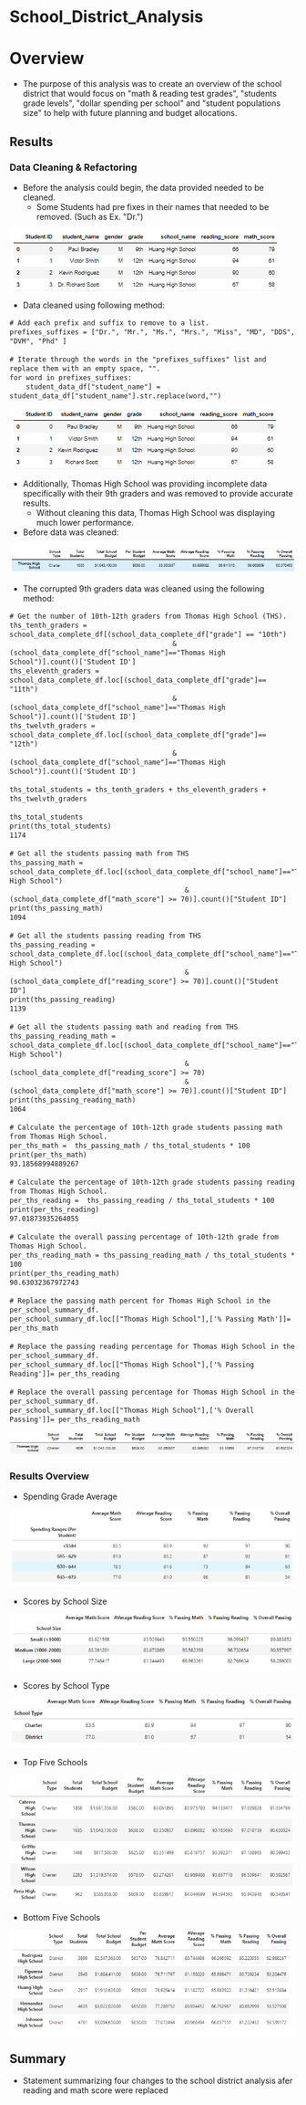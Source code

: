 # School_District_Analysis

# Overview
* The purpose of this analysis was to create an overview of the school district that would focus on "math & reading test grades", "students grade levels", "dollar spending per school" and "student populations size" to help with future planning and budget allocations.

## Results
### Data Cleaning & Refactoring
* Before the analysis could begin, the data provided needed to be cleaned.
    * Some Students had pre fixes in their  names that needed to be removed. (Such as Ex. "Dr.")
    
![goals](dr_prefix.PNG)

* Data cleaned using following method:

```
# Add each prefix and suffix to remove to a list.
prefixes_suffixes = ["Dr.", "Mr.", "Ms.", "Mrs.", "Miss", "MD", "DDS", "DVM", "Phd" ]

# Iterate through the words in the "prefixes_suffixes" list and replace them with an empty space, "".
for word in prefixes_suffixes:
    student_data_df["student_name"] = student_data_df["student_name"].str.replace(word,"")
```

![goals](Removed_prefix.PNG)

* Additionally,  Thomas High School was providing incomplete data specifically with their 9th graders and was removed to provide accurate results.
    * Without cleaning this data, Thomas High School was displaying much lower performance.
* Before data was cleaned:

![goals](ths_9th_graders.PNG)

* The corrupted 9th graders data was cleaned using the following method:

```
# Get the number of 10th-12th graders from Thomas High School (THS).
ths_tenth_graders = school_data_complete_df[(school_data_complete_df["grade"] == "10th")
                                        & (school_data_complete_df["school_name"]=="Thomas High School")].count()['Student ID']
ths_eleventh_graders = school_data_complete_df.loc[(school_data_complete_df["grade"]== "11th")
                                        & (school_data_complete_df["school_name"]=="Thomas High School")].count()['Student ID']
ths_twelvth_graders = school_data_complete_df.loc[(school_data_complete_df["grade"]== "12th")
                                        & (school_data_complete_df["school_name"]=="Thomas High School")].count()['Student ID']

ths_total_students = ths_tenth_graders + ths_eleventh_graders + ths_twelvth_graders

ths_total_students
print(ths_total_students)
1174

# Get all the students passing math from THS
ths_passing_math = school_data_complete_df.loc[(school_data_complete_df["school_name"]=="Thomas High School") 
                                           & (school_data_complete_df["math_score"] >= 70)].count()["Student ID"]
print(ths_passing_math)
1094

# Get all the students passing reading from THS
ths_passing_reading = school_data_complete_df.loc[(school_data_complete_df["school_name"]=="Thomas High School") 
                                           & (school_data_complete_df["reading_score"] >= 70)].count()["Student ID"]
print(ths_passing_reading)
1139

# Get all the students passing math and reading from THS
ths_passing_reading_math = school_data_complete_df.loc[(school_data_complete_df["school_name"]=="Thomas High School") 
                                           & (school_data_complete_df["reading_score"] >= 70)
                                           & (school_data_complete_df["math_score"] >= 70)].count()["Student ID"] 
print(ths_passing_reading_math)
1064

# Calculate the percentage of 10th-12th grade students passing math from Thomas High School. 
per_ths_math =  ths_passing_math / ths_total_students * 100
print(per_ths_math)
93.18568994889267

# Calculate the percentage of 10th-12th grade students passing reading from Thomas High School.
per_ths_reading =  ths_passing_reading / ths_total_students * 100
print(per_ths_reading)
97.01873935264055

# Calculate the overall passing percentage of 10th-12th grade from Thomas High School. 
per_ths_reading_math = ths_passing_reading_math / ths_total_students * 100
print(per_ths_reading_math)
90.63032367972743

# Replace the passing math percent for Thomas High School in the per_school_summary_df.
per_school_summary_df.loc[["Thomas High School"],['% Passing Math']]= per_ths_math 

# Replace the passing reading percentage for Thomas High School in the per_school_summary_df.
per_school_summary_df.loc[["Thomas High School"],['% Passing Reading']]= per_ths_reading

# Replace the overall passing percentage for Thomas High School in the per_school_summary_df.
per_school_summary_df.loc[["Thomas High School"],['% Overall Passing']]= per_ths_reading_math
```

![goals](ths_correct_results.PNG)

### Results Overview

* Spending Grade Average

![goals](spending_grade_average.PNG)

* Scores by School Size

![goals](scores_school_size.PNG)

* Scores by School Type

![goals](scores_school_type.PNG)

* Top Five Schools

![goals](top_five.PNG)

* Bottom Five Schools

![goals](bottom_five.PNG)

## Summary
* Statement summarizing four changes to the school district analysis afer reading and math score were replaced

